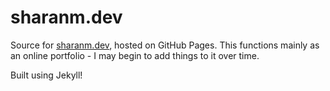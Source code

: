 # sharanm.dev

Source for [sharanm.dev][1], hosted on GitHub Pages. This functions mainly as an online portfolio - I may begin to add things to it over time.

Built using Jekyll!

[1]: https:www.sharanm.dev